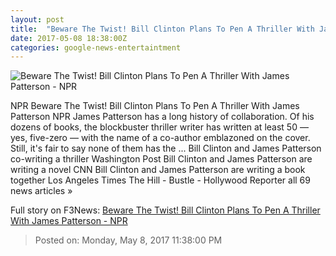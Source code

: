 ```yaml
---
layout: post
title:  "Beware The Twist! Bill Clinton Plans To Pen A Thriller With James Patterson - NPR"
date: 2017-05-08 18:38:00Z
categories: google-news-entertaintment
---
```


![Beware The Twist! Bill Clinton Plans To Pen A Thriller With James Patterson - NPR](https://media.npr.org/assets/img/2017/05/08/gettyimages-621680154_wide-7a54f3762abe2835441980d519e15796bb020692.jpg?s=1400)

NPR Beware The Twist! Bill Clinton Plans To Pen A Thriller With James Patterson NPR James Patterson has a long history of collaboration. Of his dozens of books, the blockbuster thriller writer has written at least 50 — yes, five-zero — with the name of a co-author emblazoned on the cover. Still, it's fair to say none of them has the ... Bill Clinton and James Patterson co-writing a thriller Washington Post Bill Clinton and James Patterson are writing a novel CNN Bill Clinton and James Patterson are writing a book together Los Angeles Times The Hill - Bustle - Hollywood Reporter all 69 news articles »


Full story on F3News: [Beware The Twist! Bill Clinton Plans To Pen A Thriller With James Patterson - NPR](http://www.f3nws.com/n/MxqWEG)

> Posted on: Monday, May 8, 2017 11:38:00 PM
